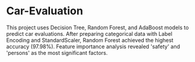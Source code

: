 # Car-Evaluation
This project uses Decision Tree, Random Forest, and AdaBoost models to predict car evaluations. After preparing categorical data with Label Encoding and StandardScaler, Random Forest achieved the highest accuracy (97.98%). Feature importance analysis revealed 'safety' and 'persons' as the most significant factors.
